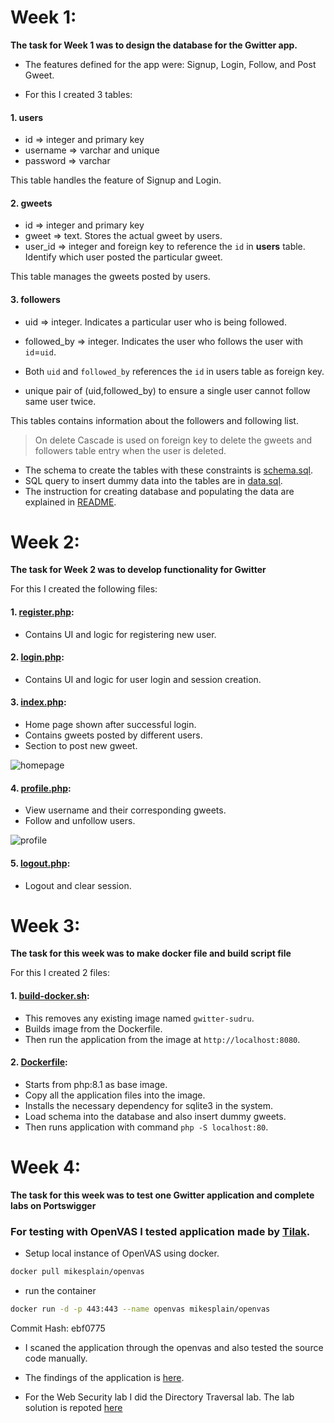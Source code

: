 
# Week 1:

**The task for Week 1 was to design the database for the Gwitter app.**

- The features defined for the app were: Signup, Login, Follow, and Post Gweet.

- For this I created 3 tables:
#### 1. users

- id 		=> integer and primary key
- username  => varchar and unique
- password  => varchar

This table handles the feature of Signup and Login.

#### 2. gweets

- id 	  => integer and primary key
- gweet   => text. Stores the actual gweet by users.
- user_id => integer and foreign key to reference the `id` in **users** table. Identify which user posted the particular gweet.

This table manages the gweets posted by users.

#### 3. followers

- uid => integer. Indicates a particular user who is being followed.
- followed_by => integer. Indicates the user who follows the user with `id`=`uid`.

- Both `uid` and `followed_by` references the `id` in users table as foreign key.
- unique pair of (uid,followed_by) to ensure a single user cannot follow same user twice.


This tables contains information about the followers and following list.


> On delete Cascade is used on foreign key to delete the gweets and followers table entry when the user is deleted.

- The schema to create the tables with these constraints is [schema.sql](../database/schema.sql).
- SQL query to insert dummy data into the tables are in [data.sql](../database/data.sql).
- The instruction for creating database and populating the data are explained in [README](../database/).

# Week 2:

**The task for Week 2 was to develop functionality for Gwitter**

For this I created the following files:
#### 1. [register.php](../register.php):

- Contains UI and logic for registering new user.

#### 2. [login.php](../login.php):

- Contains UI and logic for user login and session creation.

#### 3. [index.php](../index.php):

- Home page shown after successful login.
- Contains gweets posted by different users.
- Section to post new gweet.

![homepage](./assets/gwitter-home.png)
#### 4. [profile.php](../profile.php):

- View username and their corresponding gweets.
- Follow and unfollow users.

![profile](./assets/profile.png)
#### 5. [logout.php](../logout.php):

- Logout and clear session.


# Week 3:

**The task for this week was to make docker file and build script file**

For this I created 2 files:

#### 1. [build-docker.sh](../build-docker.sh):

- This removes any existing image named `gwitter-sudru`.
- Builds image from the Dockerfile.
- Then run the application from the image at `http://localhost:8080`.

#### 2. [Dockerfile](../Dockerfile):
- Starts from php:8.1 as base image.
- Copy all the application files into the image.
- Installs the necessary dependency for sqlite3 in the system.
- Load schema into the database and also insert dummy gweets.
- Then runs application with command `php -S localhost:80`.

# Week 4:

**The task for this week was to test one Gwitter application and complete labs on Portswigger**

### For testing with OpenVAS I tested application made by [Tilak](https://github.com/gajabaar/2023-summer/tree/main/1.gwitter/tilak).

- Setup local instance of OpenVAS using docker.

```bash
docker pull mikesplain/openvas
```

- run the container

```bash
docker run -d -p 443:443 --name openvas mikesplain/openvas
```

Commit Hash: ebf0775

- I scaned the application through the openvas and also tested the source code manually.
- The findings of the application is [here](https://handsomely-wishbone-ecc.notion.site/Gwitter-OpenVAS-50fa5c77fca24f4a9a3be117d64cd651).

- For the Web Security lab I did the Directory Traversal lab. The lab solution is repoted [here](https://handsomely-wishbone-ecc.notion.site/Directory-Traversal-bc7cacf0b34a472696199eaa81bc88e9?pvs=4)